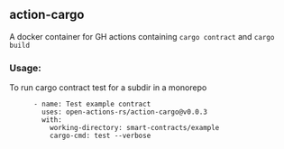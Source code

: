 ## action-cargo
A docker container for GH actions containing `cargo contract` and `cargo build`

### Usage:

To run cargo contract test for a subdir in a monorepo
```
      - name: Test example contract
        uses: open-actions-rs/action-cargo@v0.0.3
        with:
          working-directory: smart-contracts/example
          cargo-cmd: test --verbose
```
